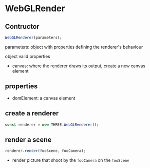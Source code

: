 # WebGLRender

## Contructor

```js
WebGLRenderer(parameters);
```

parameters: object with properties defining the renderer's behaviour

object valid properties

- canvas: where the renderer draws its output, create a new canvas element

## properties

- domElement: a canvas element

## create a renderer

```js
const renderer = new THREE.WebGLRenderer();
```

## render a scene

```js
renderer.render(fooScene, fooCamera);
```

- render picture that shoot by the `fooCamera` on the `fooScene`
